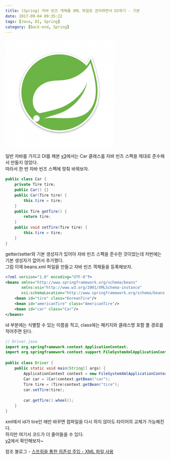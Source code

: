 ```yaml
---
title: (Spring) 자바 빈즈 객체를 XML 파일로 관리하면서 DI하기 - 기본
date: 2017-09-04 09:35:22
tags: [Java, DI, Spring]
category: [Back-end, Spring]
---
```

![](/images/spring-di-v1/thumb.png)

일반 자바를 가지고 DI를 해본 [v3](/2017/09/04/di-v3/)에서는 Car 클래스를 자바 빈즈 스펙을 제대로 준수해서 만들지 않았다.  
따라서 한 번 자바 빈즈 스펙에 맞춰 바꿔보자.  
```java
public class Car {
    private Tire tire;
    public Car() {}
    public Car(Tire tire) {
        this.tire = tire; 
    }
    public Tire getTire() {
        return tire;
    }
    public void setTire(Tire tire) {
        this.tire = tire;
    }
}
```
getter/setter와 기본 생성자가 있어야 자바 빈즈 스펙을 준수한 것이었는데 저번에는 기본 생성자가 없어서 추가했다.  
그럼 이제 beans.xml 파일을 만들고 자바 빈즈 객체들을 등록해보자.  
```xml
<?xml version="1.0" encoding="UTF-8"?>
<beans xmlns="http://www.springframework.org/schema/beans"
       xmlns:xsi="http://www.w3.org/2001/XMLSchema-instance"
       xsi:schemaLocation="http://www.springframework.org/schema/beans http://www.springframework.org/schema/beans/spring-beans.xsd">
    <bean id="tire" class="KoreanTire"/>
    <bean id="americanTire" class="AmericanTire"/>
    <bean id="car" class="Car"/>
</beans>
```

id 부분에는 식별할 수 있는 이름을 적고, class에는 패키지와 클래스명 포함 풀 경로를 적어주면 된다.  

```java
// Driver.java
import org.springframework.context.ApplicationContext;
import org.springframework.context.support.FileSystemXmlApplicationContext;

public class Driver {
    public static void main(String[] args) {
        ApplicationContext context = new FileSystemXmlApplicationContext("/src/beans.xml");
        Car car = (Car)context.getBean("car");
        Tire tire = (Tire)context.getBean("tire");
        car.setTire(tire);

        car.getTire().wheel();
    }
}
```
xml에서 id가 tire인 애만 바꾸면 컴파일을 다시 하지 않아도 타이어의 교체가 가능해진다.  
하지만 여기서 코드가 더 줄어들을 수 있다.  
[v2](/2017/09/05/spring-di-v2/)에서 확인해보자~  

참조 블로그 - [스프링을 통한 의존성 주입 - XML 파일 사용](http://expert0226.tistory.com/192)